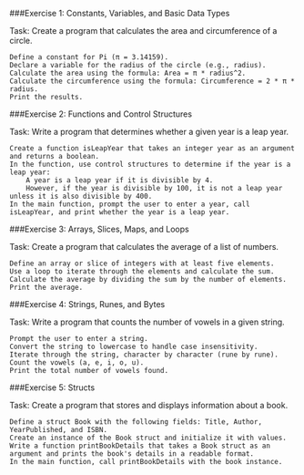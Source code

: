 ###Exercise 1: Constants, Variables, and Basic Data Types

Task: Create a program that calculates the area and circumference of a circle.

    Define a constant for Pi (π = 3.14159).
    Declare a variable for the radius of the circle (e.g., radius).
    Calculate the area using the formula: Area = π * radius^2.
    Calculate the circumference using the formula: Circumference = 2 * π * radius.
    Print the results.

###Exercise 2: Functions and Control Structures

Task: Write a program that determines whether a given year is a leap year.

    Create a function isLeapYear that takes an integer year as an argument and returns a boolean.
    In the function, use control structures to determine if the year is a leap year:
        A year is a leap year if it is divisible by 4.
        However, if the year is divisible by 100, it is not a leap year unless it is also divisible by 400.
    In the main function, prompt the user to enter a year, call isLeapYear, and print whether the year is a leap year.

###Exercise 3: Arrays, Slices, Maps, and Loops

Task: Create a program that calculates the average of a list of numbers.

    Define an array or slice of integers with at least five elements.
    Use a loop to iterate through the elements and calculate the sum.
    Calculate the average by dividing the sum by the number of elements.
    Print the average.

###Exercise 4: Strings, Runes, and Bytes

Task: Write a program that counts the number of vowels in a given string.

    Prompt the user to enter a string.
    Convert the string to lowercase to handle case insensitivity.
    Iterate through the string, character by character (rune by rune).
    Count the vowels (a, e, i, o, u).
    Print the total number of vowels found.

###Exercise 5: Structs

Task: Create a program that stores and displays information about a book.

    Define a struct Book with the following fields: Title, Author, YearPublished, and ISBN.
    Create an instance of the Book struct and initialize it with values.
    Write a function printBookDetails that takes a Book struct as an argument and prints the book's details in a readable format.
    In the main function, call printBookDetails with the book instance.
